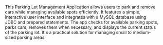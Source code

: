 This Parking Lot Management Application allows users to park and remove cars while managing available spots efficiently. It features a simple, interactive user interface and integrates with a MySQL database using JDBC and prepared statements. The app checks for available parking spots, parks cars, removes them when necessary, and displays the current status of the parking lot. It's a practical solution for managing small to medium-sized parking areas.
